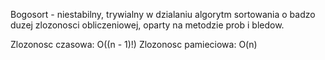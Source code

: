 Bogosort - niestabilny, trywialny w dzialaniu algorytm sortowania o badzo duzej zlozonosci obliczeniowej, oparty na metodzie prob i bledow.

Zlozonosc czasowa: O((n - 1)!)
Zlozonosc pamieciowa: O(n)

